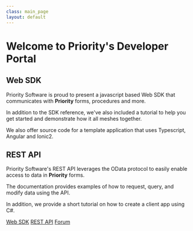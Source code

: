 ```yaml
---
class: main_page
layout: default
---
```

# Welcome to Priority's Developer Portal

## Web SDK
Priority Software is proud to present a javascript based Web SDK that communicates with **Priority** forms, procedures and more.

In addition to the SDK reference, we've also included a tutorial to help you get started and demonstrate how it all meshes together.

We also offer source code for a template application that uses Typescript, Angular and Ionic2.

## REST API

Priority Software's REST API leverages the OData protocol to easily enable access to data in **Priority** forms. 

The documentation provides examples of how to request, query, and modify data using the API.

In addition, we provide a short tutorial on how to create a client app using C#.
  
[Web SDK](./api)
[REST API](./restapi)
[Forum](./forum)
